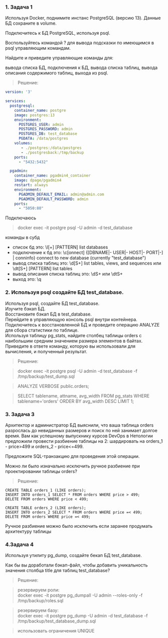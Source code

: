 ### 1. Задача 1
Используя Docker, поднимите инстанс PostgreSQL (версию 13). Данные БД сохраните в volume.

Подключитесь к БД PostgreSQL, используя psql.

Воспользуйтесь командой \? для вывода подсказки по имеющимся в psql управляющим командам.

Найдите и приведите управляющие команды для:

вывода списка БД,
подключения к БД,
вывода списка таблиц,
вывода описания содержимого таблиц,
выхода из psql.

> Решение:
```yml
version: '3'

services:
  postgresql:
    container_name: postgre
    image: postgres:13
    environment:
      POSTGRES_USER: admin
      POSTGRES_PASSWORD: admin
      POSTGRES_DB: test_database
      PGDATA: /data/postgres
    volumes:
       - ./postgres:/data/postgres
       - ./postgresback:/tmp/backup
    ports:
      - "5432:5432"

  pgadmin:
    container_name: pgadmin4_container
    image: dpage/pgadmin4
    restart: always
    environment:
      PGADMIN_DEFAULT_EMAIL: admin@admin.com
      PGADMIN_DEFAULT_PASSWORD: admin
    ports:
      - "5050:80"
```
Подключаюсь  
> docker exec -it postgre psql -U admin -d test_database  

команды в субд  
- список бд это: \l[+] [PATTERN] list databases
- подключение к бд это: \c[onnect] {[DBNAME|- USER|- HOST|- PORT|-] | conninfo}
                         connect to new database (currently "test_database")
- вывод списка таблиц это: \d[S+] list tables, views, and sequences или \dt[S+] [PATTERN] list tables
- вывод описания списка таблиц это: \dS+ или \dtS+
- выход это: \q

### 2. Используя psql создайте БД test_database.
Используя psql, создайте БД test_database.  
Изучите бэкап БД.  
Восстановите бэкап БД в test_database.  
Перейдите в управляющую консоль psql внутри контейнера.
Подключитесь к восстановленной БД и проведите операцию ANALYZE для сбора статистики по таблице.  
Используя таблицу pg_stats, найдите столбец таблицы orders с наибольшим средним значением размера элементов в байтах.
Приведите в ответе команду, которую вы использовали для вычисления, и полученный результат.  

> Решение:  

> docker exec -it postgre psql -U admin -d test_database -f /tmp/backup/test_dump.sql  

> ANALYZE VERBOSE public.orders;
> 

>SELECT tablename, attname, avg_width FROM pg_stats WHERE tablename='orders' ORDER BY avg_width DESC LIMIT 1;
> 

### 3. Задача 3
Архитектор и администратор БД выяснили, что ваша таблица orders разрослась до невиданных размеров и поиск по ней занимает долгое время. Вам как успешному выпускнику курсов DevOps в Нетологии предложили провести разбиение таблицы на 2: шардировать на orders_1 - price>499 и orders_2 - price<=499.

Предложите SQL-транзакцию для проведения этой операции.

Можно ли было изначально исключить ручное разбиение при проектировании таблицы orders?

> Решение:
>
```
CREATE TABLE orders_1 (LIKE orders);
INSERT INTO orders_1 SELECT * FROM orders WHERE price > 499;
DELETE FROM orders WHERE price < 499;

```
````
CREATE TABLE orders_2 (LIKE orders);
INSERT INTO orders_2 SELECT * FROM orders WHERE price =< 499;
DELETE FROM orders WHERE price =< 499;
````
Ручное разбиение можно было исключить если заранее продумать архитектуру таблицы

### 4.Задача 4
Используя утилиту pg_dump, создайте бекап БД test_database.

Как бы вы доработали бэкап-файл, чтобы добавить уникальность значения столбца title для таблиц test_database?

> Решение:  

> резервируем роли:  
docker exec -it postgre pg_dumpall -U admin --roles-only -f /tmp/backup/roles.sql

>резервируем базу:  
docker exec -it postgre pg_dump -U admin -d test_database -f /tmp/backup/test_database_dump.sql

> использовать ограничения UNIQUE